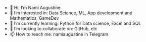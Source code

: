 - 👋 Hi, I’m Nami Augustine
- 👀 I’m interested in: Data Science, ML, App development and Mathematics, GameDev
- 🌱 I’m currently learning: Python for Data science, Excel and SQL
- 💞️ I’m looking to collaborate on: GitHub, etc
- 📫 How to reach me: namiaugustine in Telegram

<!---
altynbek-y/altynbek-y is a ✨ special ✨ repository because its `README.md` (this file) appears on your GitHub profile.
You can click the Preview link to take a look at your changes.
--->

